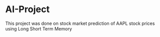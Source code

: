 # AI-Project
This project was done on stock market prediction of AAPL stock prices using Long Short Term Memory
